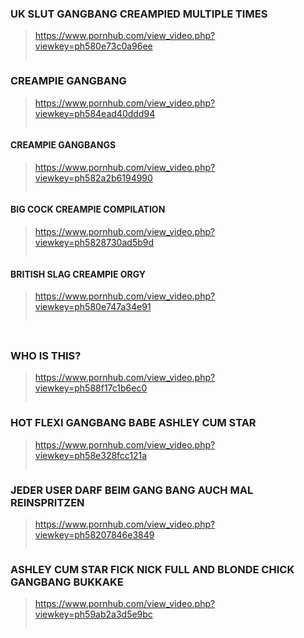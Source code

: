 ### UK SLUT GANGBANG CREAMPIED MULTIPLE TIMES
>https://www.pornhub.com/view_video.php?viewkey=ph580e73c0a96ee
>>![]()
### CREAMPIE GANGBANG
>https://www.pornhub.com/view_video.php?viewkey=ph584ead40ddd94
>>![]()
#### CREAMPIE GANGBANGS
>https://www.pornhub.com/view_video.php?viewkey=ph582a2b6194990
>>![]()
#### BIG COCK CREAMPIE COMPILATION
>https://www.pornhub.com/view_video.php?viewkey=ph5828730ad5b9d
>>![]()
#### BRITISH SLAG CREAMPIE ORGY
>https://www.pornhub.com/view_video.php?viewkey=ph580e747a34e91
>>![]()
### 
>
>>![]()
### WHO IS THIS?
>https://www.pornhub.com/view_video.php?viewkey=ph588f17c1b6ec0
>>![]()
### HOT FLEXI GANGBANG BABE ASHLEY CUM STAR
>https://www.pornhub.com/view_video.php?viewkey=ph58e328fcc121a
>>![]()
### JEDER USER DARF BEIM GANG BANG AUCH MAL REINSPRITZEN
>https://www.pornhub.com/view_video.php?viewkey=ph58207846e3849
>>![]()
### ASHLEY CUM STAR FICK NICK FULL AND BLONDE CHICK GANGBANG BUKKAKE
>https://www.pornhub.com/view_video.php?viewkey=ph59ab2a3d5e9bc
>>![]()
### 
>
>>![]()
